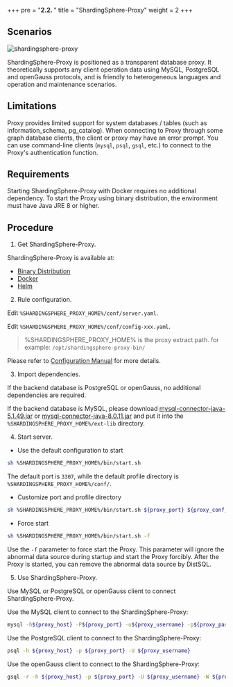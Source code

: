 +++
pre = "<b>2.2. </b>"
title = "ShardingSphere-Proxy"
weight = 2
+++

## Scenarios

![shardingsphere-proxy](https://shardingsphere.apache.org/document/current/img/shardingsphere-proxy_v2.png)

ShardingSphere-Proxy is positioned as a transparent database proxy. It theoretically supports any client operation data using MySQL, PostgreSQL and openGauss protocols, and is friendly to heterogeneous languages and operation and maintenance scenarios.

## Limitations

Proxy provides limited support for system databases / tables (such as information_schema, pg_catalog). When connecting to Proxy through some graph database clients, the client or proxy may have an error prompt. You can use command-line clients (`mysql`, `psql`, `gsql`, etc.) to connect to the Proxy's authentication function.

## Requirements

Starting ShardingSphere-Proxy with Docker requires no additional dependency.
To start the Proxy using binary distribution, the environment must have Java JRE 8 or higher.

## Procedure

1. Get ShardingSphere-Proxy.

ShardingSphere-Proxy is available at:
- [Binary Distribution](/en/user-manual/shardingsphere-proxy/startup/bin/)
- [Docker](/en/user-manual/shardingsphere-proxy/startup/docker/)
- [Helm](/en/user-manual/shardingsphere-proxy/startup/helm/)

2. Rule configuration.

Edit `%SHARDINGSPHERE_PROXY_HOME%/conf/server.yaml`.

Edit `%SHARDINGSPHERE_PROXY_HOME%/conf/config-xxx.yaml`.

> %SHARDINGSPHERE_PROXY_HOME% is the proxy extract path. for example: `/opt/shardingsphere-proxy-bin/`

Please refer to [Configuration Manual](/en/user-manual/shardingsphere-proxy/yaml-config/) for more details.

3. Import dependencies.

If the backend database is PostgreSQL or openGauss, no additional dependencies are required.

If the backend database is MySQL, please download [mysql-connector-java-5.1.49.jar](https://repo1.maven.org/maven2/mysql/mysql-connector-java/5.1.49/mysql-connector-java-5.1.49.jar) or [mysql-connector-java-8.0.11.jar](https://repo1.maven.org/maven2/mysql/mysql-connector-java/8.0.11/mysql-connector-java-8.0.11.jar) and put it into the `%SHARDINGSPHERE_PROXY_HOME%/ext-lib` directory.

4. Start server.

* Use the default configuration to start

```bash
sh %SHARDINGSPHERE_PROXY_HOME%/bin/start.sh
```

The default port is `3307`, while the default profile directory is `%SHARDINGSPHERE_PROXY_HOME%/conf/`.

* Customize port and profile directory

```bash
sh %SHARDINGSPHERE_PROXY_HOME%/bin/start.sh ${proxy_port} ${proxy_conf_directory}
```

* Force start

```bash
sh %SHARDINGSPHERE_PROXY_HOME%/bin/start.sh -f
```

Use the `-f` parameter to force start the Proxy. This parameter will ignore the abnormal data source during startup and start the Proxy forcibly. After the Proxy is started, you can remove the abnormal data source by DistSQL.

5. Use ShardingSphere-Proxy.

Use MySQL or PostgreSQL or openGauss client to connect ShardingSphere-Proxy.

Use the MySQL client to connect to the ShardingSphere-Proxy:
```bash
mysql -h${proxy_host} -P${proxy_port} -u${proxy_username} -p${proxy_password}
```

Use the PostgreSQL client to connect to the ShardingSphere-Proxy:
```bash 
psql -h ${proxy_host} -p ${proxy_port} -U ${proxy_username}
```

Use the openGauss client to connect to the ShardingSphere-Proxy:
```bash 
gsql -r -h ${proxy_host} -p ${proxy_port} -U ${proxy_username} -W ${proxy_password}
```
